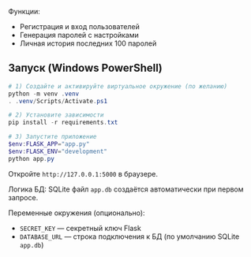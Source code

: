Функции:
- Регистрация и вход пользователей
- Генерация паролей с настройками
- Личная история последних 100 паролей

## Запуск (Windows PowerShell)

```powershell
# 1) Создайте и активируйте виртуальное окружение (по желанию)
python -m venv .venv
. .venv/Scripts/Activate.ps1

# 2) Установите зависимости
pip install -r requirements.txt

# 3) Запустите приложение
$env:FLASK_APP="app.py"
$env:FLASK_ENV="development"
python app.py
```

Откройте `http://127.0.0.1:5000` в браузере.

Логика БД: SQLite файл `app.db` создаётся автоматически при первом запросе.

Переменные окружения (опционально):
- `SECRET_KEY` — секретный ключ Flask
- `DATABASE_URL` — строка подключения к БД (по умолчанию SQLite `app.db`)
